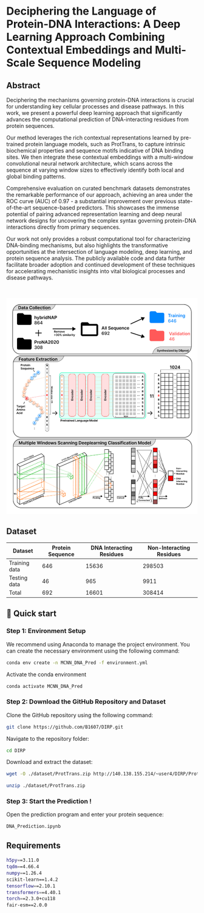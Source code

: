 # Deciphering the Language of Protein-DNA Interactions: A Deep Learning Approach Combining Contextual Embeddings and Multi-Scale Sequence Modeling


## Abstract <a name="abstract"></a>
Deciphering the mechanisms governing protein-DNA interactions is crucial for understanding key cellular processes and disease pathways. In this work, we present a powerful deep learning approach that significantly advances the computational prediction of DNA-interacting residues from protein sequences.

Our method leverages the rich contextual representations learned by pre-trained protein language models, such as ProtTrans, to capture intrinsic biochemical properties and sequence motifs indicative of DNA binding sites. We then integrate these contextual embeddings with a multi-window convolutional neural network architecture, which scans across the sequence at varying window sizes to effectively identify both local and global binding patterns.

Comprehensive evaluation on curated benchmark datasets demonstrates the remarkable performance of our approach, achieving an area under the ROC curve (AUC) of 0.97 - a substantial improvement over previous state-of-the-art sequence-based predictors. This showcases the immense potential of pairing advanced representation learning and deep neural network designs for uncovering the complex syntax governing protein-DNA interactions directly from primary sequences.

Our work not only provides a robust computational tool for characterizing DNA-binding mechanisms, but also highlights the transformative opportunities at the intersection of language modeling, deep learning, and protein sequence analysis. The publicly available code and data further facilitate broader adoption and continued development of these techniques for accelerating mechanistic insights into vital biological processes and disease pathways.
   
<br>

![workflow](https://github.com/B1607/DIRP/blob/226a6de582f96e115c0fff30b3fd2fe4dce60ca7/other/Figure.jpg)
## Dataset <a name="Dataset"></a>

| Dataset        | Protein Sequence | DNA Interacting Residues | Non-Interacting Residues |
|----------------|------------------|--------------------------|--------------------------|
| Training data  | 646              | 15636                    | 298503                   |
| Testing data   | 46               | 965                      | 9911                     |
| Total          | 692              | 16601                    | 308414                   |

## 


##  🚀&nbsp;Quick start <a name="quickstart"></a>

### Step 1: Environment Setup

We recommend using Anaconda to manage the project environment. You can create the necessary environment using the following command:
```bash
conda env create -n MCNN_DNA_Pred -f environment.yml
```
Activate the conda environment
```bash
conda activate MCNN_DNA_Pred
```
### Step 2: Download the GitHub Repository and Dataset

Clone the GitHub repository using the following command:
```bash
git clone https://github.com/B1607/DIRP.git
```
Navigate to the repository folder:
```bash
cd DIRP
```
Download and extract the dataset:
```bash
wget -O ./dataset/ProtTrans.zip http://140.138.155.214/~user4/DIRP/ProtTrans.zip
```
```bash
unzip ./dataset/ProtTrans.zip
```
### Step 3: Start the Prediction !

Open the prediction program and enter your protein sequence:
```bash
DNA_Prediction.ipynb
```

## Requirements <a name="requirement"></a>
```bash
h5py==3.11.0
tqdm==4.66.4
numpy==1.26.4
scikit-learn==1.4.2
tensorflow==2.10.1
transformers==4.40.1
torch==2.3.0+cu118
fair-esm==2.0.0
```
